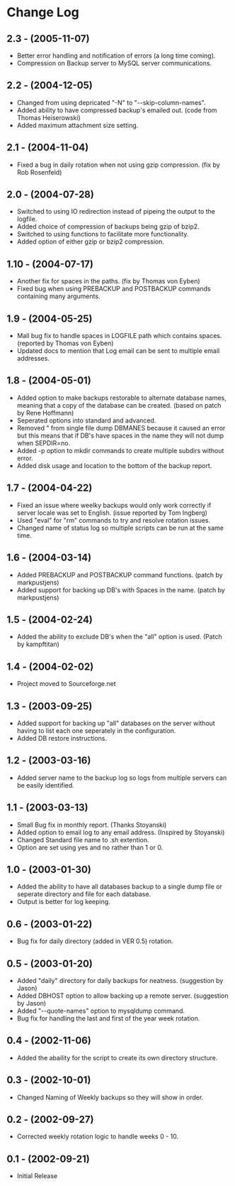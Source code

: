 # Change Log

## 2.3 - (2005-11-07)
- Better error handling and notification of errors (a long time coming).
- Compression on Backup server to MySQL server communications.

## 2.2 - (2004-12-05)
- Changed from using depricated "-N" to "--skip-column-names".
- Added ability to have compressed backup's emailed out. (code from Thomas Heiserowski)
- Added maximum attachment size setting.

## 2.1 - (2004-11-04)
- Fixed a bug in daily rotation when not using gzip compression. (fix by Rob Rosenfeld)

## 2.0 - (2004-07-28)
- Switched to using IO redirection instead of pipeing the output to the logfile.
- Added choice of compression of backups being gzip of bzip2.
- Switched to using functions to facilitate more functionality.
- Added option of either gzip or bzip2 compression.

## 1.10 - (2004-07-17)
- Another fix for spaces in the paths. (fix by Thomas von Eyben)
- Fixed bug when using PREBACKUP and POSTBACKUP commands containing many arguments.

## 1.9 - (2004-05-25)
- Mall bug fix to handle spaces in LOGFILE path which contains spaces. (reported by Thomas von Eyben)
- Updated docs to mention that Log email can be sent to multiple email addresses.

## 1.8 - (2004-05-01)
- Added option to make backups restorable to alternate database names, meaning that a copy of the database can be created. (based on patch by Rene Hoffmann)
- Seperated options into standard and advanced.
- Removed " from single file dump DBMANES because it caused an error but this means that if DB's have spaces in the name they will not dump when SEPDIR=no.
- Added -p option to mkdir commands to create multiple subdirs without error.
- Added disk usage and location to the bottom of the backup report.

## 1.7 - (2004-04-22)
- Fixed an issue where weelky backups would only work correctly if server locale was set to English. (issue reported by Tom Ingberg)
- Used "eval" for "rm" commands to try and resolve rotation issues.
- Changed name of status log so multiple scripts can be run at the same time.

## 1.6 - (2004-03-14)
- Added PREBACKUP and POSTBACKUP command functions. (patch by markpustjens)
- Added support for backing up DB's with Spaces in the name. (patch by markpustjens)

## 1.5 - (2004-02-24)
- Added the ability to exclude DB's when the "all" option is used. (Patch by kampftitan)

## 1.4 - (2004-02-02)
- Project moved to Sourceforge.net

## 1.3 - (2003-09-25)
- Added support for backing up "all" databases on the server without having to list each one seperately in the configuration.
- Added DB restore instructions.

## 1.2 - (2003-03-16)
- Added server name to the backup log so logs from multiple servers can be easily identified.

## 1.1 - (2003-03-13)
- Small Bug fix in monthly report. (Thanks Stoyanski)
- Added option to email log to any email address. (Inspired by Stoyanski)
- Changed Standard file name to .sh extention.
- Option are set using yes and no rather than 1 or 0.

## 1.0 - (2003-01-30)
- Added the ability to have all databases backup to a single dump file or seperate directory and file for each database.
- Output is better for log keeping.

## 0.6 - (2003-01-22)
- Bug fix for daily directory (added in VER 0.5) rotation.

## 0.5 - (2003-01-20)
- Added "daily" directory for daily backups for neatness. (suggestion by Jason)
- Added DBHOST option to allow backing up a remote server. (suggestion by Jason)
- Added "--quote-names" option to mysqldump command.
- Bug fix for handling the last and first of the year week rotation.

## 0.4 - (2002-11-06)
- Added the abaility for the script to create its own directory structure.

## 0.3 - (2002-10-01)
- Changed Naming of Weekly backups so they will show in order.

## 0.2 - (2002-09-27)
- Corrected weekly rotation logic to handle weeks 0 - 10.

## 0.1 - (2002-09-21)
- Initial Release